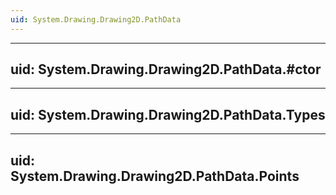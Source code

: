 ```yaml
---
uid: System.Drawing.Drawing2D.PathData
---
```


---
uid: System.Drawing.Drawing2D.PathData.#ctor
---

---
uid: System.Drawing.Drawing2D.PathData.Types
---

---
uid: System.Drawing.Drawing2D.PathData.Points
---
